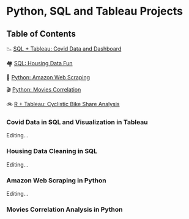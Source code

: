 # Python, SQL and Tableau Projects


## Table of Contents
📉 [SQL + Tableau: Covid Data and Dashboard](#covid-data-in-sql-and-visualization-in-tableau)

🏘  [SQL: Housing Data Fun](#housing-data-cleaning-in-sql)

🛒 [Python: Amazon Web Scraping](#amazon-web-scraping-in-python)

🎬 [Python: Movies Correlation](#amazon-web-scraping-in-python)

🚲 [R + Tableau: Cyclistic Bike Share Analysis](#cyclistic-bike-share-analysis)


### Covid Data in SQL and Visualization in Tableau

Editing...

### Housing Data Cleaning in SQL

Editing...

### Amazon Web Scraping in Python

Editing...

### Movies Correlation Analysis in Python
